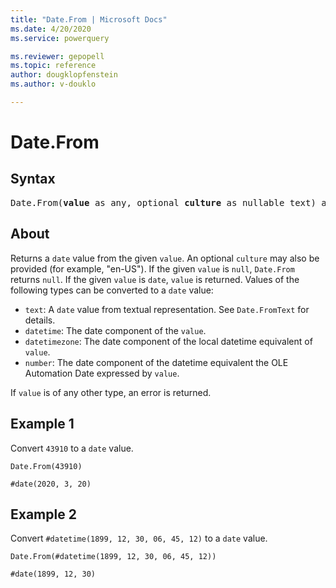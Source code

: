 ```yaml
---
title: "Date.From | Microsoft Docs"
ms.date: 4/20/2020
ms.service: powerquery

ms.reviewer: gepopell
ms.topic: reference
author: dougklopfenstein
ms.author: v-douklo

---
```

# Date.From

## Syntax

<pre>
Date.From(<b>value</b> as any, optional <b>culture</b> as nullable text) as nullable date 
</pre>
  
## About  
Returns a `date` value from the given `value`. An optional `culture` may also be provided (for example, "en-US"). If the given `value` is `null`, `Date.From` returns `null`. If the given `value` is `date`, `value` is returned. Values of the following types can be converted to a `date` value: <ul> <li><code>text</code>: A <code>date</code> value from textual representation. See <code>Date.FromText</code> for details.</li> <li><code>datetime</code>: The date component of the <code>value</code>.</li> <li><code>datetimezone</code>: The date component of the local datetime equivalent of <code>value</code>.</li> <li><code>number</code>: The date component of the datetime equivalent the OLE Automation Date expressed by <code>value</code>.</li> </ul> If <code>value</code> is of any other type, an error is returned.

## Example 1
Convert `43910` to a `date` value.

```powerquery-m
Date.From(43910)
```

`#date(2020, 3, 20)`


## Example 2
Convert `#datetime(1899, 12, 30, 06, 45, 12)` to a `date` value.

```powerquery-m
Date.From(#datetime(1899, 12, 30, 06, 45, 12))
```

`#date(1899, 12, 30)`
